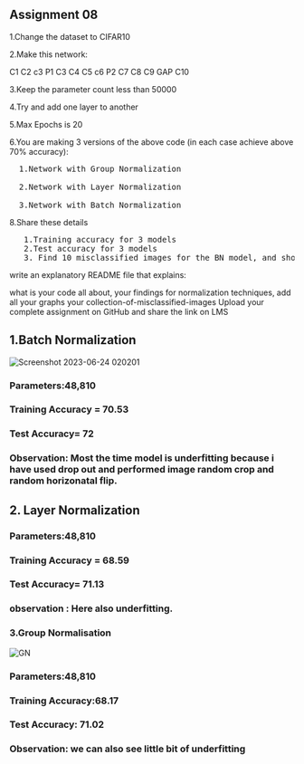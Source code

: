 ##  Assignment 08

1.Change the dataset to CIFAR10 

2.Make this network:

 C1 C2 c3 P1 C3 C4 C5 c6 P2 C7 C8 C9 GAP C10
 
3.Keep the parameter count less than 50000

4.Try and add one layer to another

5.Max Epochs is 20

6.You are making 3 versions of the above code (in each case achieve above 70% accuracy):
<pre>
  1.Network with Group Normalization
  
  2.Network with Layer Normalization
  
  3.Network with Batch Normalization
</pre>
8.Share these details
<pre>
   1.Training accuracy for 3 models
   2.Test accuracy for 3 models
   3. Find 10 misclassified images for the BN model, and show them as a 5x2 image matrix in 3 separately annotated images.
</pre>
write an explanatory README file that explains:

what is your code all about,
your findings for normalization techniques,
add all your graphs
your collection-of-misclassified-images 
Upload your complete assignment on GitHub and share the link on LMS



##  1.Batch Normalization

![Screenshot 2023-06-24 020201](https://github.com/Jaydeep-singh-1999/ERA-V1/assets/135359624/9a0ba711-cebc-4a42-a877-52d4e53853ff)

### Parameters:48,810
###  Training Accuracy = 70.53
###  Test Accuracy= 72 

### Observation: Most the time model is underfitting because i have used drop out and performed image random crop and random horizonatal flip.

## 2. Layer Normalization


### Parameters:48,810
### Training Accuracy = 68.59
### Test Accuracy= 71.13

### observation : Here also underfitting.


### 3.Group Normalisation

![GN](https://github.com/Jaydeep-singh-1999/ERA-V1/assets/135359624/7af7a276-1c14-4cf9-baf6-39673ae07c3e)


### Parameters:48,810
### Training Accuracy:68.17
### Test Accuracy: 71.02

### Observation: we can also see little bit of underfitting 
